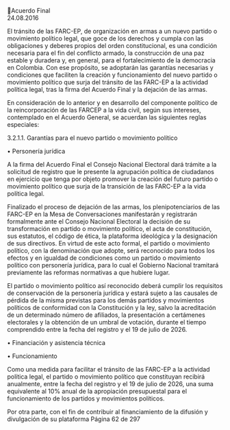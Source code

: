 Acuerdo Final  
24.08.2016  

 
El tránsito de las FARC-EP, de organización en armas a un nuevo partido o movimiento político legal, que 
goce de los derechos y cumpla con las obligaciones y deberes propios del orden constitucional, es una 
condición necesaria para el fin del conflicto armado, la construcción de una paz estable y duradera y, en 
general,  para  el  fortalecimiento  de  la  democracia  en  Colombia.  Con  ese  propósito,  se  adoptarán  las 
garantías  necesarias  y  condiciones  que  faciliten  la  creación  y  funcionamiento  del  nuevo  partido  o 
movimiento político que surja del tránsito de las FARC-EP a la actividad política legal, tras la firma del 
Acuerdo Final y la dejación de las armas.  
 
En consideración de lo anterior y en desarrollo del componente político de la reincorporación de las FARCEP  a  la  vida  civil,  según  sus  intereses,  contemplado  en  el  Acuerdo  General,  se  acuerdan  las  siguientes 
reglas especiales:  
 
 
 
3.2.1.1. Garantías para el nuevo partido o movimiento político  
 
• Personería jurídica 
 
A la firma del Acuerdo Final el Consejo Nacional Electoral dará trámite a la solicitud de registro que le 
presente la agrupación política de ciudadanos en ejercicio que tenga por objeto promover la creación del 
futuro partido o movimiento político que surja de la transición de las FARC-EP a la vida política legal. 
 
Finalizado  el  proceso  de  dejación  de  las  armas,  los  plenipotenciarios  de  las  FARC-EP  en  la  Mesa  de 
Conversaciones manifestarán y registrarán formalmente ante el Consejo Nacional Electoral la decisión de 
su transformación en partido o movimiento político, el acta de constitución, sus estatutos, el código de 
ética, la plataforma ideológica y la designación de sus directivos. En virtud de este acto formal, el partido 
o  movimiento  político,  con  la  denominación  que  adopte,  será  reconocido  para  todos  los  efectos  y  en 
igualdad de condiciones como un partido o movimiento político con personería jurídica, para lo cual el 
Gobierno Nacional tramitará previamente las reformas normativas a que hubiere lugar.  
 
El  partido  o  movimiento  político  así  reconocido  deberá  cumplir  los  requisitos  de  conservación  de  la 
personería jurídica y estará sujeto a las causales de pérdida de la misma previstas para los demás partidos 
y  movimientos  políticos  de  conformidad  con  la  Constitución  y  la  ley,  salvo  la  acreditación  de  un 
determinado número de afiliados, la presentación a certámenes electorales y la obtención de un umbral 
de votación, durante el tiempo comprendido entre la fecha del registro y el 19 de julio de 2026. 
 
• Financiación y asistencia técnica 
 
• Funcionamiento 
 
Como  una  medida  para  facilitar  el  tránsito  de  las  FARC-EP  a  la  actividad  política  legal,  el  partido  o 
movimiento político que constituyan recibirá anualmente, entre la fecha del registro y el 19 de julio de 
2026, una suma equivalente al 10% anual de la apropiación presupuestal para el funcionamiento de los 
partidos y movimientos políticos.  
 
Por otra parte, con el fin de contribuir al financiamiento de la difusión y divulgación de su plataforma 
Página 62 de 297 
 

